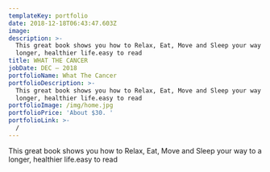 ```yaml
---
templateKey: portfolio
date: 2018-12-18T06:43:47.603Z
image: 
description: >-
  This great book shows you how to Relax, Eat, Move and Sleep your way to a
  longer, healthier life.easy to read 
title: WHAT THE CANCER
jobDate: DEC – 2018
portfolioName: What The Cancer
portfolioDescription: >-
  This great book shows you how to Relax, Eat, Move and Sleep your way to a
  longer, healthier life.easy to read 
portfolioImage: /img/home.jpg
portfolioPrice: 'About $30. '
portfolioLink: >-
  /
---
```

This great book shows you how to Relax, Eat, Move and Sleep your way to a longer, healthier life.easy to read
